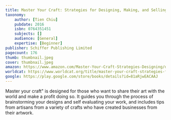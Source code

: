 ```yaml
---
title: Master Your Craft: Strategies for Designing, Making, and Selling Artisan Work
taxonomy:
	author: [Tien Chiu]
	pubdate: 2016
	isbn: 0764351451
	subjects: []
	audience: [General]
	expertise: [Beginner]
publisher: Schiffer Publishing Limited
pagecount: 176
thumb: thumbnail.jpeg
cover: thumbnail.jpeg
amazon: https://www.amazon.com/Master-Your-Craft-Strategies-Designing/dp/0764351451/ref=sr_1_1?keywords=Master+your+craft+%3A+strategies+for+designing%2C+making%2C+and+selling+artisan+work&qid=1569856741&s=gateway&sr=8-1
worldcat: https://www.worldcat.org/title/master-your-craft-strategies-for-designing-making-and-selling-artisan-work/oclc/958280165&referer=brief_results
google: https://play.google.com/store/books/details?id=81aRjwEACAAJ
---
```

Master your craft" is designed for those who want to share their art with the world and make a profit doing so.  It guides you through the process of brainstorming your designs and self evaluating your work, and includes tips from artisans from a variety of crafts who have created businesses from their artwork.